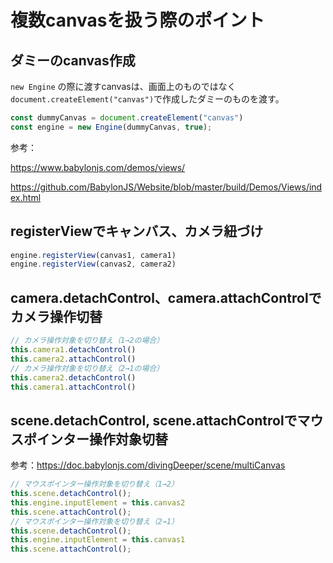 # 複数canvasを扱う際のポイント

## ダミーのcanvas作成
`new Engine` の際に渡すcanvasは、画面上のものではなく`document.createElement("canvas")`で作成したダミーのものを渡す。
```ts
const dummyCanvas = document.createElement("canvas")
const engine = new Engine(dummyCanvas, true);
```
参考：

https://www.babylonjs.com/demos/views/

https://github.com/BabylonJS/Website/blob/master/build/Demos/Views/index.html


## registerViewでキャンバス、カメラ紐づけ

```ts
engine.registerView(canvas1, camera1)
engine.registerView(canvas2, camera2)
```

## camera.detachControl、camera.attachControlでカメラ操作切替

```ts
// カメラ操作対象を切り替え（1→2の場合）
this.camera1.detachControl()
this.camera2.attachControl()
// カメラ操作対象を切り替え（2→1の場合）
this.camera2.detachControl()
this.camera1.attachControl()
```

## scene.detachControl, scene.attachControlでマウスポインター操作対象切替

参考：https://doc.babylonjs.com/divingDeeper/scene/multiCanvas

```ts
// マウスポインター操作対象を切り替え（1→2）
this.scene.detachControl();
this.engine.inputElement = this.canvas2
this.scene.attachControl();
// マウスポインター操作対象を切り替え（2→1）
this.scene.detachControl();
this.engine.inputElement = this.canvas1
this.scene.attachControl();
```
